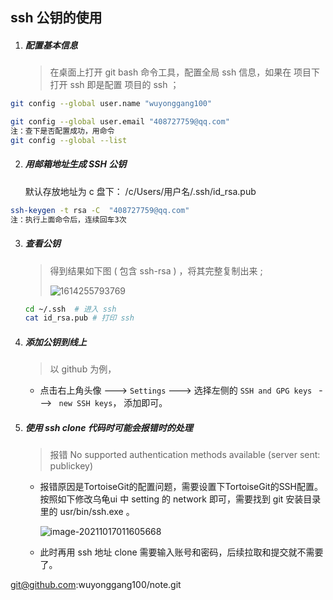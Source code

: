 ## ssh 公钥的使用



1. ##### 配置基本信息

   > 在桌面上打开 git bash 命令工具，配置全局 ssh 信息，如果在 项目下打开 ssh 即是配置 项目的 ssh ；

```sh
git config --global user.name "wuyonggang100"

git config --global user.email "408727759@qq.com"
注：查下是否配置成功，用命令
git config --global --list
```

2. ##### 用邮箱地址生成 SSH 公钥

   默认存放地址为 c 盘下：   /c/Users/用户名/.ssh/id_rsa.pub

```sh
ssh-keygen -t rsa -C  "408727759@qq.com" 
注：执行上面命令后，连续回车3次
```

3. ##### 查看公钥

   > 得到结果如下图 ( 包含 ssh-rsa ) ，将其完整复制出来 ;
   >
   > ![1614255793769](C:\Users\gang\AppData\Roaming\Typora\typora-user-images\1614255793769.png)

   ```sh
   cd ~/.ssh  # 进入 ssh
   cat id_rsa.pub # 打印 ssh
   ```

4. ##### 添加公钥到线上

   > 以 github 为例，

   - 点击右上角头像 ---> ```Settings``` --->  选择左侧的  ```SSH and GPG keys ```  --->  ``` new SSH keys```， 添加即可。
   
5. ##### 使用 ssh  clone 代码时可能会报错时的处理

   > 报错 No supported authentication methods available (server sent: publickey)

   - 报错原因是TortoiseGit的配置问题，需要设置下TortoiseGit的SSH配置。按照如下修改乌龟ui 中 setting 的  network 即可，需要找到 git 安装目录里的 usr/bin/ssh.exe 。

     ![image-20211017011605668](E:\笔记\note\image-20211017011605668.png)

   - 此时再用 ssh 地址 clone 需要输入账号和密码，后续拉取和提交就不需要了。



git@github.com:wuyonggang100/note.git

